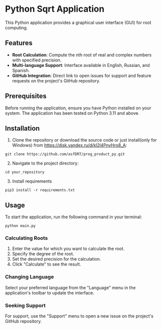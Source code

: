 # Python Sqrt Application

This Python application provides a graphical user interface (GUI) for root computing.

## Features

- **Root Calculation**: Compute the nth root of real and complex numbers with specified precision.
- **Multi-language Support**: Interface available in English, Russian, and Spanish.
- **GitHub Integration**: Direct link to open issues for support and feature requests on the project's GitHub repository.

## Prerequisites

Before running the application, ensure you have Python installed on your system. The application has been tested on Python 3.11 and above.

## Installation

1. Clone the repository or download the source code or just install(only for Windows) from https://disk.yandex.ru/d/kl2l4PnyHro8_A:

```
git clone https://github.com/asfDRT/prog_product_py.git
```
2. Navigate to the project directory:
```
cd your_repository
```
3. Install requirements
```
pip3 install -r requirements.txt
```
## Usage

To start the application, run the following command in your terminal:
```commandline
python main.py
```

### Calculating Roots

1. Enter the value for which you want to calculate the root.
2. Specify the degree of the root.
3. Set the desired precision for the calculation.
4. Click "Calculate" to see the result.

### Changing Language

Select your preferred language from the "Language" menu in the application's toolbar to update the interface.

### Seeking Support

For support, use the "Support" menu to open a new issue on the project's GitHub repository.